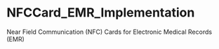 # NFCCard_EMR_Implementation
Near Field Communication (NFC) Cards for Electronic Medical Records (EMR)
